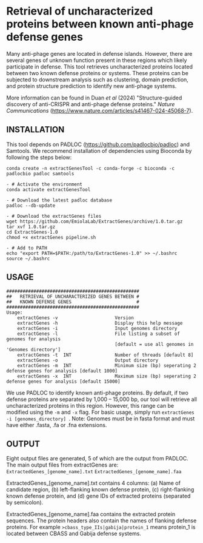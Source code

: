 # Retrieval of uncharacterized proteins between known anti-phage defense genes
Many anti-phage genes are located in defense islands. However, there are several genes of unknown function present in these regions which likely participate in defense. This tool retrieves uncharacterized proteins located between two known defense proteins or systems. These proteins can be subjected to downstream analysis such as clustering, domain prediction, and protein structure prediction to identify new anti-phage systems. 

More information can be found in Duan *et al* (2024) "Structure-guided discovery of anti-CRISPR and anti-phage defense proteins." *Nature Communications* (https://www.nature.com/articles/s41467-024-45068-7).

## INSTALLATION
This tool depends on PADLOC (https://github.com/padlocbio/padloc) and Samtools. We recommend installation of dependencies using Bioconda by following the steps below:

    conda create -n extractGenesTool -c conda-forge -c bioconda -c padlocbio padloc samtools
    
    - # Activate the environment
    conda activate extractGenesTool
    
    - # Download the latest padloc database
    padloc --db-update

    - # Download the extractGenes files
    wget https://github.com/EmiolaLab/ExtractGenes/archive/1.0.tar.gz
    tar xvf 1.0.tar.gz
    cd ExtractGenes-1.0
    chmod +x extractGenes pipeline.sh

    - # Add to PATH
    echo "export PATH=$PATH:/path/to/ExtractGenes-1.0" >> ~/.bashrc   
    source ~/.bashrc

## USAGE
    #################################################
    ##   RETRIEVAL OF UNCHARACTERIZED GENES BETWEEN #
    ##   KNOWN DEFENSE GENES                        #
    #################################################
    Usage:
        extractGenes -v                     Version
        extractGenes -h                     Display this help message
        extractGenes -i                     Input genomes directory
        extractGenes -l                     File listing a subset of genomes for analysis
                                            [default = use all genomes in 'Genomes directory']
        extractGenes -t  INT                Number of threads [default 8]
        extractGenes -o                     Output directory
        extractGenes -m  INT                Minimum size (bp) seperating 2 defense genes for analysis [default 1000]
        extractGenes -x  INT                Maximum size (bp) seperating 2 defense genes for analysis [default 15000]

We use PADLOC to identify known anti-phage proteins. By default, if two defense proteins are separated by 1,000 – 15,000 bp, our tool will retrieve all uncharacterized proteins in this region. However, this range can be modified using the `-m` and `-x` flag. For basic usage, simply run `extractGenes -i [genomes_directory] `. 
Note: Genomes must be in fasta format and must have either .fasta, .fa or .fna extensions.

## OUTPUT
Eight output files are generated, 5 of which are the output from PADLOC. The main output files from extractGenes are:
`ExtractedGenes_[genome_name].txt`
`ExtractedGenes_[genome_name].faa`

ExtractedGenes_[genome_name].txt contains 4 columns: (a) Name of candidate region, (b) left-flanking known defense protein, (c) right-flanking known defense protein, and (d) gene IDs of extracted proteins (separated by semicolon).

ExtractedGenes_[genome_name].faa contains the extracted protein sequences. The protein headers also contain the names of flanking defense proteins. For example `>cbass_type_IIs|gabija|protein_1` means protein_1 is located between CBASS and Gabija defense systems.

